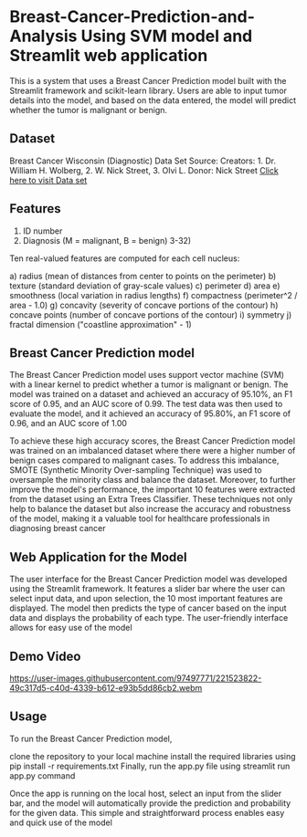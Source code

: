 # Breast-Cancer-Prediction-and-Analysis Using SVM model and Streamlit web application
This is a system that uses a Breast Cancer Prediction model built with the Streamlit framework and scikit-learn library. Users are able to input tumor details into the model, and based on the data entered, the model will predict whether the tumor is malignant or benign.

## Dataset
Breast Cancer Wisconsin (Diagnostic) Data Set Source: Creators: 1. Dr. William H. Wolberg, 2. W. Nick Street, 3. Olvi L. Donor: Nick Street
[Click here to visit Data set](https://archive.ics.uci.edu/ml/datasets/Breast+Cancer+Wisconsin+%28Diagnostic%29)

## Features
1) ID number
2) Diagnosis (M = malignant, B = benign)
3-32)

Ten real-valued features are computed for each cell nucleus:

a) radius (mean of distances from center to points on the perimeter)
b) texture (standard deviation of gray-scale values)
c) perimeter
d) area
e) smoothness (local variation in radius lengths)
f) compactness (perimeter^2 / area - 1.0)
g) concavity (severity of concave portions of the contour)
h) concave points (number of concave portions of the contour)
i) symmetry
j) fractal dimension ("coastline approximation" - 1)

## Breast Cancer Prediction model
The Breast Cancer Prediction model uses support vector machine (SVM) with a linear kernel to predict whether a tumor is malignant or benign. The model was trained on a dataset and achieved an accuracy of 95.10%, an F1 score of 0.95, and an AUC score of 0.99. The test data was then used to evaluate the model, and it achieved an accuracy of 95.80%, an F1 score of 0.96, and an AUC score of 1.00

To achieve these high accuracy scores, the Breast Cancer Prediction model was trained on an imbalanced dataset where there were a higher number of benign cases compared to malignant cases. To address this imbalance, SMOTE (Synthetic Minority Over-sampling Technique) was used to oversample the minority class and balance the dataset. Moreover, to further improve the model's performance, the important 10 features were extracted from the dataset using an Extra Trees Classifier. These techniques not only help to balance the dataset but also increase the accuracy and robustness of the model, making it a valuable tool for healthcare professionals in diagnosing breast cancer

## Web Application for the Model
The user interface for the Breast Cancer Prediction model was developed using the Streamlit framework. It features a slider bar where the user can select input data, and upon selection, the 10 most important features are displayed. The model then predicts the type of cancer based on the input data and displays the probability of each type. The user-friendly interface allows for easy use of the model

## Demo Video
https://user-images.githubusercontent.com/97497771/221523822-49c317d5-c40d-4339-b612-e93b5dd86cb2.webm

## Usage
To run the Breast Cancer Prediction model, 

clone the repository to your local machine
install the required libraries using pip install -r requirements.txt
Finally, run the app.py file using streamlit run app.py command

Once the app is running on the local host, select an input from the slider bar, and the model will automatically provide the prediction and probability for the given data. This simple and straightforward process enables easy and quick use of the model

